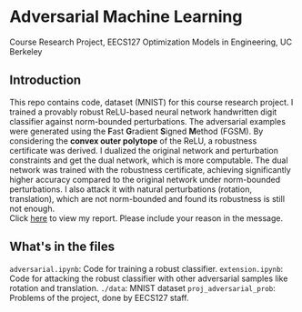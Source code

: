 # Adversarial Machine Learning
Course Research Project, EECS127 Optimization Models in Engineering, UC Berkeley
## Introduction
This repo contains code, dataset (MNIST) for this course research project. I trained a provably robust ReLU-based neural network handwritten digit classifier against norm-bounded perturbations.
The adversarial examples were generated using the **F**ast **G**radient **S**igned **M**ethod (FGSM). By considering the **convex outer polytope** of the ReLU, a robustness certificate was derived. I dualized the original network and perturbation constraints and get the dual network, which is more computable.
The dual network was trained with the robustness certificate, achieving significantly higher accuracy compared to the original network under norm-bounded perturbations. I also  attack it with natural perturbations (rotation, translation), which are not norm-bounded and found its robustness is still not enough.  
Click [here](https://drive.google.com/file/d/1qrBYxeFOyc96KV6VeUv9m3JZPyQzYhXA/view?usp=sharing) to view my report. Please include your reason in the message.   
## What's in the files 
`adversarial.ipynb`: Code for training a robust classifier.
`extension.ipynb`: Code for attacking the robust classifier with other adversarial samples like rotation and translation.
`./data`: MNIST dataset
`proj_adversarial_prob`: Problems of the project, done by EECS127 staff.